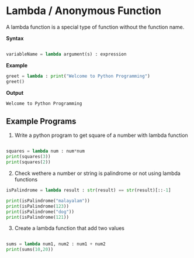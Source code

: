 # Lambda / Anonymous Function

A lambda function is a special type of function without the function name. 


**Syntax**

```python

variableName = lambda argument(s) : expression
```

**Example**

```python
greet = lambda : print("Welcome to Python Programming")
greet()
```
**Output**

```
Welcome to Python Programming
```

## Example Programs

1. Write a python program to get square of a number with lambda function

```python

squares = lambda num : num*num
print(squares(3))
print(squares(2))
```

2. Check wethere a number or string is palindrome or not using lambda functions

```python
isPalindrome = lambda result : str(result) == str(result)[::-1]

print(isPalindrome("malayalam"))
print(isPalindrome(123))
print(isPalindrome("dog"))
print(isPalindrome(121))
```

3. Create a lambda function that add two values

```python

sums = lambda num1, num2 : num1 + num2
print(sums(10,20))

```